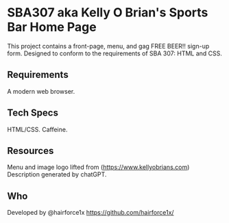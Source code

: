 # SBA307 aka Kelly O Brian's Sports Bar Home Page

This project contains a front-page, menu, and gag FREE BEER!! sign-up form. Designed to conform to the requirements of SBA 307: HTML and CSS.

## Requirements
A modern web browser.

## Tech Specs
HTML/CSS. Caffeine.

## Resources
Menu and image logo lifted from (https://www.kellyobrians.com)
Description generated by chatGPT.

## Who 
Developed by @hairforce1x
https://github.com/hairforce1x/

